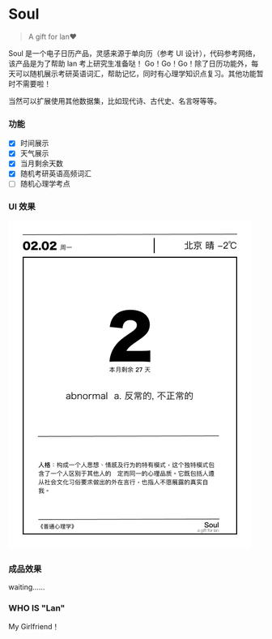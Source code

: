 # Soul
> A gift for lan❤️

Soul 是一个电子日历产品，灵感来源于单向历（参考 UI 设计），代码参考网络，该产品是为了帮助 lan 考上研究生准备哒！ Go！Go！Go！除了日历功能外，每天可以随机展示考研英语词汇，帮助记忆，同时有心理学知识点复习。其他功能暂时不需要啦！

当然可以扩展使用其他数据集，比如现代诗、古代史、名言呀等等。
### 功能
- [X] 时间展示
- [X] 天气展示
- [X] 当月剩余天数
- [X] 随机考研英语高频词汇
- [ ] 随机心理学考点
### UI 效果
![soul_ui](soul.png)
### 成品效果
waiting......

### WHO IS "Lan"
My Girlfriend！
